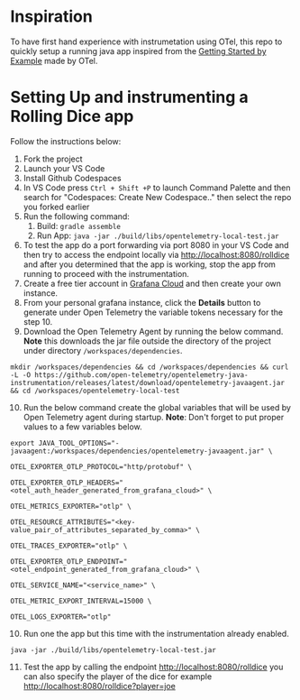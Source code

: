 # Inspiration
To have first hand experience with instrumetation using OTel, this repo to quickly setup a running java app inspired from the [Getting Started by Example](https://opentelemetry.io/docs/languages/java/getting-started/) made by OTel.

# Setting Up and instrumenting a Rolling Dice app
Follow the instructions below:
1. Fork the project
2. Launch your VS Code
3. Install Github Codespaces
4. In VS Code press `Ctrl + Shift +P` to launch Command Palette and then search for "Codespaces: Create New Codespace.." then select the repo you forked earlier
5. Run the following command:
    1. Build: `gradle assemble`
    2. Run App: `java -jar ./build/libs/opentelemetry-local-test.jar`
6. To test the app do a port forwarding via port 8080 in your VS Code and then try to access the endpoint locally via [http://localhost:8080/rolldice](http://localhost:8080/rolldice) and after you determined that the app is working, stop the app from running to proceed with the instrumentation.
7. Create a free tier account in [Grafana Cloud](https://grafana.com/products/cloud/) and then create your own instance.
8. From your personal grafana instance, click the **Details** button to generate under Open Telemetry the variable tokens necessary for the step 10.
9. Download the Open Telemetry Agent by running the below command. **Note** this downloads the jar file outside the directory of the project under directory `/workspaces/dependencies`.

`mkdir /workspaces/dependencies && cd /workspaces/dependencies && curl -L -O https://github.com/open-telemetry/opentelemetry-java-instrumentation/releases/latest/download/opentelemetry-javaagent.jar && cd /workspaces/opentelemetry-local-test`

10. Run the below command create the global variables that will be used by Open Telemetry agent during startup. **Note**: Don't forget to put proper values to a few variables below.

`export JAVA_TOOL_OPTIONS="-javaagent:/workspaces/dependencies/opentelemetry-javaagent.jar" \`

`OTEL_EXPORTER_OTLP_PROTOCOL="http/protobuf" \`

`OTEL_EXPORTER_OTLP_HEADERS="<otel_auth_header_generated_from_grafana_cloud>" \`

`OTEL_METRICS_EXPORTER="otlp" \`

`OTEL_RESOURCE_ATTRIBUTES="<key-value_pair_of_attributes_separated_by_comma>" \`

`OTEL_TRACES_EXPORTER="otlp" \`

`OTEL_EXPORTER_OTLP_ENDPOINT="<otel_endpoint_generated_from_grafana_cloud>" \`

`OTEL_SERVICE_NAME="<service_name>" \`

`OTEL_METRIC_EXPORT_INTERVAL=15000 \`

`OTEL_LOGS_EXPORTER="otlp" `

10. Run one the app but this time with the instrumentation already enabled.

`java -jar ./build/libs/opentelemetry-local-test.jar`

11. Test the app by calling the endpoint
[http://localhost:8080/rolldice](http://localhost:8080/rolldice) you can also specify the player of the dice for example [http://localhost:8080/rolldice?player=joe](http://localhost:8080/rolldice?player=joe)
